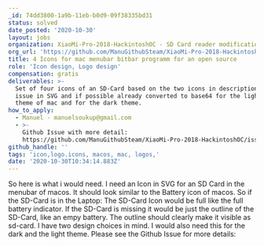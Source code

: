 ```yaml
---
_id: 74dd3800-1a9b-11eb-b0d9-09f38335bd31
status: solved
date_posted: '2020-10-30'
layout: jobs
organization: XiaoMi-Pro-2018-HackintoshOC - SD Card reader modification
org_url: 'https://github.com/ManuGithubSteam/XiaoMi-Pro-2018-HackintoshOC'
title: 4 Icons for mac menubar bitbar programm for an open source
role: 'Icon design, Logo design'
compensation: gratis
deliverables: >-
  Set of four icons of an SD-Card based on the two icons in description/github
  issue in SVG and if possible already converted to base64 for the light desktop
  theme of mac and for the dark theme.
how_to_apply:
  - Manuel - manuelsoukup@gmail.com
  - >-
    Github Issue with more detail:
    https://github.com/ManuGithubSteam/XiaoMi-Pro-2018-HackintoshOC/issues/1
github_handle: ''
tags: 'icon,logo.icons, macos, mac, logos,'
date: '2020-10-30T10:34:14.883Z'
---
```

So here is what i would need. I need an Icon in SVG for an SD Card in the menubar of macos. It should look similar to the Battery icon of macos. So if the SD-Card is in the Laptop: The SD-Card Icon would be full like the full battery indicator. If the SD-Card is missing it would be just the outline of the SD-Card, like an empy battery. The outline should clearly make it visible as sd-card. I have two design choices in mind. I would also need this for the dark and the light theme. Please see the Github Issue for more details:
